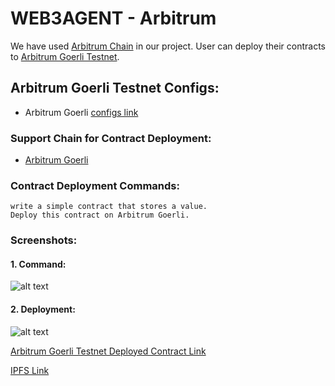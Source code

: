 # WEB3AGENT - Arbitrum

We have used [Arbitrum Chain](https://arbitrum.io/) in our project. User can deploy their contracts to [Arbitrum Goerli Testnet](https://testnet.arbiscan.io/).

## Arbitrum Goerli Testnet Configs:
- Arbitrum Goerli [configs link](https://github.com/Web3-Agent/web3agent-arb/blob/cce7297f4ec3f252b60876f197a48015bb153213/app/lib/chains.json#L19722)

### Support Chain for Contract Deployment:
- [Arbitrum Goerli](https://github.com/Web3-Agent/web3agent-arb/blob/cce7297f4ec3f252b60876f197a48015bb153213/app/lib/chains.json#L19722)

### Contract Deployment Commands:
```
write a simple contract that stores a value.
Deploy this contract on Arbitrum Goerli.
```

### Screenshots:

#### 1. Command:
  ![alt text](https://raw.githubusercontent.com/Web3-Agent/web3agent-arb/main/screenshots/arbitrum/command.png)

#### 2. Deployment:
  ![alt text](https://raw.githubusercontent.com/Web3-Agent/web3agent-arb/main/screenshots/arbitrum/deploy.png)

[Arbitrum Goerli Testnet Deployed Contract Link](https://testnet.arbiscan.io/tx/0x15cdb54ffd13ad89da427dbef4d513c437000749f1970901ee83aa1e036c1006)

[IPFS Link](https://nftstorage.link/ipfs/bafybeicpcmfxvpmpg2hfa4vspghtc2kdegvqp4ah3uvd7rot4v35dvkwl4)